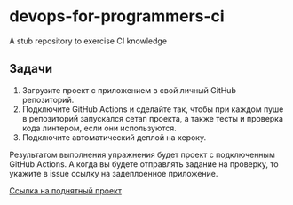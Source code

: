 # devops-for-programmers-ci

A stub repository to exercise CI knowledge

## Задачи

1. Загрузите проект с приложением в свой личный GitHub репозиторий.
1. Подключите GitHub Actions и сделайте так, чтобы при каждом пуше в репозиторий запускался сетап проекта, а также тесты и проверка кода линтером, если они используются.
1. Подключите автоматический деплой на хероку.


Результатом выполнения упражнения будет проект с подключенным GitHub Actions. А когда вы будете отправлять задание на проверку, то укажите в issue ссылку на задеплоенное приложение.

[Ссылка на поднятный проект](https://foofaev-devops-ci.herokuapp.com/)
